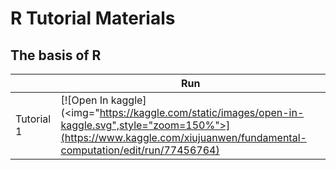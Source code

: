 # R Tutorial Materials


## The basis of R 

|   | Run |
| - | --- |
| Tutorial 1 | [![Open In kaggle](<img="https://kaggle.com/static/images/open-in-kaggle.svg",style="zoom=150%">](https://www.kaggle.com/xiujuanwen/fundamental-computation/edit/run/77456764)
